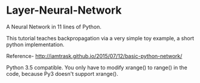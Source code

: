# Layer-Neural-Network
A Neural Network in 11 lines of Python.

This tutorial teaches backpropagation via a very simple toy example, a short python implementation.

Reference- http://iamtrask.github.io/2015/07/12/basic-python-network/ 

Python 3.5 compatible. You only have to modify xrange() to range() in the code, because Py3 doesn't support xrange().

